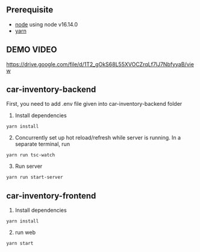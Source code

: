 ## Prerequisite

- [node](https://nodejs.org/en/download/) using node v16.14.0
- [yarn](https://yarnpkg.com/lang/en/docs/install/) 

## DEMO VIDEO
https://drive.google.com/file/d/1T2_gOkS68L55XVOCZrqLf7lJ7NbfyyaB/view

## car-inventory-backend

First, you need to add .env file given into car-inventory-backend folder

1. Install dependencies  

`yarn install`

2. Concurrently set up hot reload/refresh while server is running. In a separate terminal, run

`yarn run tsc-watch`

3. Run server

`yarn run start-server`

## car-inventory-frontend

1. Install dependencies  

`yarn install`

2. run web

`yarn start`
